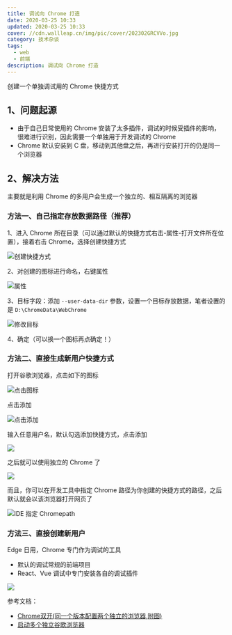 ```yaml
---
title: 调试向 Chrome 打造
date: 2020-03-25 10:33
updated: 2020-03-25 10:33
cover: //cdn.wallleap.cn/img/pic/cover/202302GRCVVo.jpg
category: 技术杂谈
tags:
  - web
  - 前端
description: 调试向 Chrome 打造
---
```


创建一个单独调试用的 Chrome 快捷方式

## 1、问题起源

* 由于自己日常使用的 Chrome 安装了太多插件，调试的时候受插件的影响，很难进行识别，因此需要一个单独用于开发调试的 Chrome
* Chrome 默认安装到 C 盘，移动到其他盘之后，再进行安装打开的仍是同一个浏览器

## 2、解决方法

主要就是利用 Chrome 的多用户会生成一个独立的、相互隔离的浏览器

### 方法一、自己指定存放数据路径（推荐）

1、进入 Chrome 所在目录（可以通过默认的快捷方式右击-属性-打开文件所在位置），接着右击 Chrome，选择创建快捷方式

![创建快捷方式](https://cdn.wallleap.cn/img/pic/illustration/image-20200716091222532.png)

2、对创建的图标进行命名，右键属性

![属性](https://cdn.wallleap.cn/img/pic/illustration/image-20200716091419216.png)

3、目标字段：添加 `--user-data-dir` 参数，设置一个目标存放数据，笔者设置的是 `D:\ChromeData\WebChrome`

![修改目标](https://cdn.wallleap.cn/img/pic/illustration/image-20200716091648127.png)

4、确定（可以换一个图标再点确定！）

### 方法二、直接生成新用户快捷方式

打开谷歌浏览器，点击如下的图标

![点击图标](https://cdn.wallleap.cn/img/pic/illustration/image-20200716092020261.png)

点击添加

![点击添加](https://cdn.wallleap.cn/img/pic/illustration/image-20200716092116598.png)

输入任意用户名，默认勾选添加快捷方式，点击添加

![](https://cdn.wallleap.cn/img/pic/illustration/image-20200716092240575.png)

之后就可以使用独立的 Chrome 了

![](https://cdn.wallleap.cn/img/pic/illustration/image-20200716092343187.png)

而且，你可以在开发工具中指定 Chrome 路径为你创建的快捷方式的路径，之后默认就会以该浏览器打开网页了

![IDE 指定 Chromepath](https://cdn.wallleap.cn/img/pic/illustration/image-20200716092823125.png)

### 方法三、直接创建新用户

Edge 日用，Chrome 专门作为调试的工具

* 默认的调试常规的前端项目
* React、Vue 调试中专门安装各自的调试插件

![](https://cdn.wallleap.cn/img/pic/illustration/202305261440805.png)

参考文档：

* [Chrome双开(同一个版本配置两个独立的浏览器,附图)](https://blog.csdn.net/lpw_cn/article/details/105574710)
* [启动多个独立谷歌浏览器](https://blog.csdn.net/QiaoRui_/article/details/86512063)
